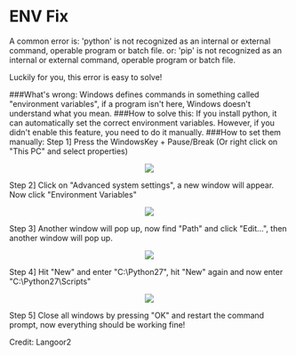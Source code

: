 # ENV Fix

A common error is:
'python' is not recognized as an internal or external command,
operable program or batch file.
or:
'pip' is not recognized as an internal or external command,
operable program or batch file.

Luckily for you, this error is easy to solve!

###What's wrong:
Windows defines commands in something called "environment variables", if a program isn't here, Windows doesn't understand what you mean.
###How to solve this:
If you install python, it can automatically set the correct environment variables. However, if you didn't enable this feature, you need to do it manually.
###How to set them manually:
Step 1]	Press the WindowsKey + Pause/Break (Or right click on "This PC" and select properties)
<p align="center">
<img src="https://i.imgur.com/w77iL4P.png">
</p>
Step 2] Click on "Advanced system settings", a new window will appear. Now click "Environment Variables"
<p align="center">
<img src="https://i.imgur.com/3I8TVKx.png">
</p>
Step 3] Another window will pop up, now find "Path" and click "Edit...", then another window will pop up.
<p align="center">
<img src="https://i.imgur.com/lrpEZcq.png">
</p>
Step 4] Hit "New" and enter "C:\Python27", hit "New" again and now enter "C:\Python27\Scripts"
<p align="center">
<img src="https://i.imgur.com/DHSd2x8.png">
</p>
Step 5] Close all windows by pressing "OK" and restart the command prompt, now everything should be working fine!

Credit: Langoor2